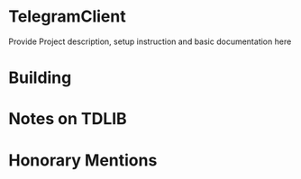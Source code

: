 # TelegramClient

Provide Project description, setup instruction and basic documentation here

# Building

# Notes on TDLIB

# Honorary Mentions